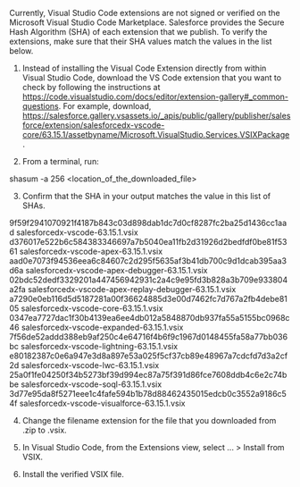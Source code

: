 Currently, Visual Studio Code extensions are not signed or verified on the
Microsoft Visual Studio Code Marketplace. Salesforce provides the Secure Hash
Algorithm (SHA) of each extension that we publish. To verify the extensions,
make sure that their SHA values match the values in the list below.

1. Instead of installing the Visual Code Extension directly from within Visual
   Studio Code, download the VS Code extension that you want to check by
   following the instructions at
   https://code.visualstudio.com/docs/editor/extension-gallery#_common-questions.
   For example, download,
   https://salesforce.gallery.vsassets.io/_apis/public/gallery/publisher/salesforce/extension/salesforcedx-vscode-core/63.15.1/assetbyname/Microsoft.VisualStudio.Services.VSIXPackage.

2. From a terminal, run:

shasum -a 256 <location_of_the_downloaded_file>

3. Confirm that the SHA in your output matches the value in this list of SHAs.

9f59f2941070921f4187b843c03d898dab1dc7d0cf8287fc2ba25d1436cc1aad  salesforcedx-vscode-63.15.1.vsix
d376017e522b6c584383346697a7b5040ea11fb2d31926d2bedfdf0be81f5361  salesforcedx-vscode-apex-63.15.1.vsix
aad0e7073f94536eea6c84607c2d295f5635af3b41db700c9d1dcab395aa3d6a  salesforcedx-vscode-apex-debugger-63.15.1.vsix
02bdc52dedf3329201a447456942931c2a4c9e95fd3b828a3b709e933804a2fa  salesforcedx-vscode-apex-replay-debugger-63.15.1.vsix
a7290e0eb116d5d5187281a00f36624885d3e00d7462fc7d767a2fb4debe8105  salesforcedx-vscode-core-63.15.1.vsix
0347ea7727dac1f30b4139ea6ee4db012a5848870db937fa55a5155bc0968c46  salesforcedx-vscode-expanded-63.15.1.vsix
7f56de52addd388eb9af250c4e64716f4b6f9c1967d0148455fa58a77bb036bc  salesforcedx-vscode-lightning-63.15.1.vsix
e80182387c0e6a947e3d8a897e53a025f5cf37cb89e48967a7cdcfd7d3a2cf2d  salesforcedx-vscode-lwc-63.15.1.vsix
25a0f1fe04250f34b5273bf39d994ec87a75f391d86fce7608ddb4c6e2c74bbe  salesforcedx-vscode-soql-63.15.1.vsix
3d77e95da8f5271eee1c4fafe594b1b78d88462435015edcb0c3552a9186c54f  salesforcedx-vscode-visualforce-63.15.1.vsix


4. Change the filename extension for the file that you downloaded from .zip to
.vsix.

5. In Visual Studio Code, from the Extensions view, select ... > Install from
VSIX.

6. Install the verified VSIX file.

